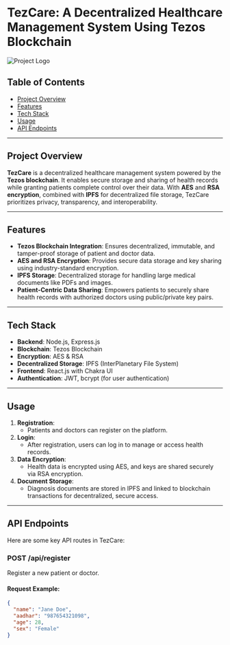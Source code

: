 # TezCare: A Decentralized Healthcare Management System Using Tezos Blockchain

![Project Logo](https://example.com/tezcare-logo.png)

## Table of Contents
- [Project Overview](#project-overview)
- [Features](#features)
- [Tech Stack](#tech-stack)
- [Usage](#usage)
- [API Endpoints](#api-endpoints)

---

## Project Overview
**TezCare** is a decentralized healthcare management system powered by the **Tezos blockchain**. It enables secure storage and sharing of health records while granting patients complete control over their data. With **AES** and **RSA encryption**, combined with **IPFS** for decentralized file storage, TezCare prioritizes privacy, transparency, and interoperability.

---

## Features
- **Tezos Blockchain Integration**: Ensures decentralized, immutable, and tamper-proof storage of patient and doctor data.
- **AES and RSA Encryption**: Provides secure data storage and key sharing using industry-standard encryption.
- **IPFS Storage**: Decentralized storage for handling large medical documents like PDFs and images.
- **Patient-Centric Data Sharing**: Empowers patients to securely share health records with authorized doctors using public/private key pairs.

---

## Tech Stack
- **Backend**: Node.js, Express.js
- **Blockchain**: Tezos Blockchain
- **Encryption**: AES & RSA
- **Decentralized Storage**: IPFS (InterPlanetary File System)
- **Frontend**: React.js with Chakra UI
- **Authentication**: JWT, bcrypt (for user authentication)

---

## Usage
1. **Registration**:
   - Patients and doctors can register on the platform.
2. **Login**:
   - After registration, users can log in to manage or access health records.
3. **Data Encryption**:
   - Health data is encrypted using AES, and keys are shared securely via RSA encryption.
4. **Document Storage**:
   - Diagnosis documents are stored in IPFS and linked to blockchain transactions for decentralized, secure access.

---

## API Endpoints
Here are some key API routes in TezCare:

### **POST /api/register**
Register a new patient or doctor.

#### Request Example:
```json
{
  "name": "Jane Doe",
  "aadhar": "987654321098",
  "age": 28,
  "sex": "Female"
}
